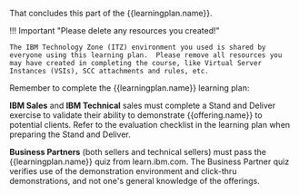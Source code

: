 That concludes this part of the {{learningplan.name}}. 

!!! Important "Please delete any resources you created!"

    The IBM Technology Zone (ITZ) environment you used is shared by everyone using this learning plan.  Please remove all resources you may have created in completing the course, like Virtual Server Instances (VSIs), SCC attachments and rules, etc.

Remember to complete the {{learningplan.name}} learning plan:

**IBM Sales** and **IBM Technical** sales must complete a Stand and Deliver exercise to validate their ability to demonstrate {{offering.name}} to potential clients. Refer to the evaluation checklist in the learning plan when preparing the Stand and Deliver.

**Business Partners** (both sellers and technical sellers) must pass the {{learningplan.name}} quiz from learn.ibm.com. The Business Partner quiz verifies use of the demonstration environment and click-thru demonstrations, and not one's general knowledge of the offerings.
